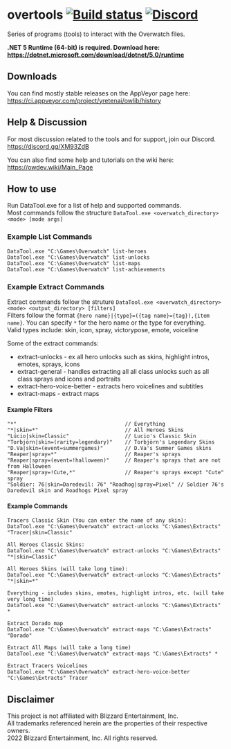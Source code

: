# overtools [![Build status](https://ci.appveyor.com/api/projects/status/5quie68hde5e1hs2?svg=true)](https://ci.appveyor.com/project/yretenai/owlib) [![Discord](https://img.shields.io/discord/346445737367699456.svg?label=&logo=discord&logoColor=ffffff&color=7389D8&labelColor=6A7EC2)](https://discord.gg/XM93ZdB)

Series of programs (tools) to interact with the Overwatch files.

**.NET 5 Runtime (64-bit) is required. Download here: https://dotnet.microsoft.com/download/dotnet/5.0/runtime**

## Downloads
You can find mostly stable releases on the AppVeyor page here:  
https://ci.appveyor.com/project/yretenai/owlib/history

## Help & Discussion
For most discussion related to the tools and for support, join our Discord. https://discord.gg/XM93ZdB  


You can also find some help and tutorials on the wiki here:  
https://owdev.wiki/Main_Page

## How to use
Run DataTool.exe for a list of help and supported commands.  
Most commands follow the structure `DataTool.exe <overwatch_directory> <mode> [mode args]`

### Example List Commands
```
DataTool.exe "C:\Games\Overwatch" list-heroes
DataTool.exe "C:\Games\Overwatch" list-unlocks
DataTool.exe "C:\Games\Overwatch" list-maps
DataTool.exe "C:\Games\Overwatch" list-achievements
```

### Example Extract Commands
Extract commands follow the struture `DataTool.exe <overwatch_directory> <mode> <output_directory> [filters]`  
Filters follow the format `{hero name}|{type}=({tag name}={tag}),{item name}`. You can specify `*` for the hero name or the type for everything.  
Valid types include: skin, icon, spray, victorypose, emote, voiceline

Some of the extract commands:
 * extract-unlocks - ex all hero unlocks such as skins, highlight intros, emotes, sprays, icons
 * extract-general - handles extracting all all class unlocks such as all class sprays and icons and portraits
 * extract-hero-voice-better - extracts hero voicelines and subtitles
 * extract-maps - extract maps

#### Example Filters
```
"*"                                   // Everything
"*|skin=*"                            // All Heroes Skins
"Lúcio|skin=Classic"                  // Lucio's Classic Skin
"Torbjörn|skin=(rarity=legendary)"    // Torbjörn's Legendary Skins
"D.Va|skin=(event=summergames)"       // D.Va's Summer Games skins
"Reaper|spray=*"                      // Reaper's sprays
"Reaper|spray=(event=!halloween)"     // Reaper's sprays that are not from Halloween
"Reaper|spray=!Cute,*"                // Reaper's sprays except "Cute" spray
"Soldier: 76|skin=Daredevil: 76" "Roadhog|spray=Pixel" // Soldier 76's Daredevil skin and Roadhogs Pixel spray
```

#### Example Commands
```
Tracers Classic Skin (You can enter the name of any skin):
DataTool.exe "C:\Games\Overwatch" extract-unlocks "C:\Games\Extracts" "Tracer|skin=Classic"

All Heroes Classic Skins:
DataTool.exe "C:\Games\Overwatch" extract-unlocks "C:\Games\Extracts" "*|skin=Classic"

All Heroes Skins (will take long time):
DataTool.exe "C:\Games\Overwatch" extract-unlocks "C:\Games\Extracts" "*|skin=*"

Everything - includes skins, emotes, highlight intros, etc. (will take very long time)
DataTool.exe "C:\Games\Overwatch" extract-unlocks "C:\Games\Extracts" *

Extract Dorado map
DataTool.exe "C:\Games\Overwatch" extract-maps "C:\Games\Extracts" "Dorado"

Extract All Maps (will take a long time)
DataTool.exe "C:\Games\Overwatch" extract-maps "C:\Games\Extracts" *

Extract Tracers Voicelines
DataTool.exe "C:\Games\Overwatch" extract-hero-voice-better "C:\Games\Extracts" Tracer
```

## Disclaimer
This project is not affiliated with Blizzard Entertainment, Inc.  
All trademarks referenced herein are the properties of their respective owners.  
2022 Blizzard Entertainment, Inc. All rights reserved.
